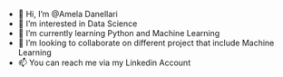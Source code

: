 - 👋 Hi, I’m @Amela Danellari
- 👀 I’m interested in Data Science
- 🌱 I’m currently learning Python and Machine Learning
- 💞️ I’m looking to collaborate on different project that include Machine Learning
- 📫 You can reach me via my Linkedin Account

<!---
AmelaDanellari/AmelaDanellari is a ✨ special ✨ repository because its `README.md` (this file) appears on your GitHub profile.
You can click the Preview link to take a look at your changes.
--->
